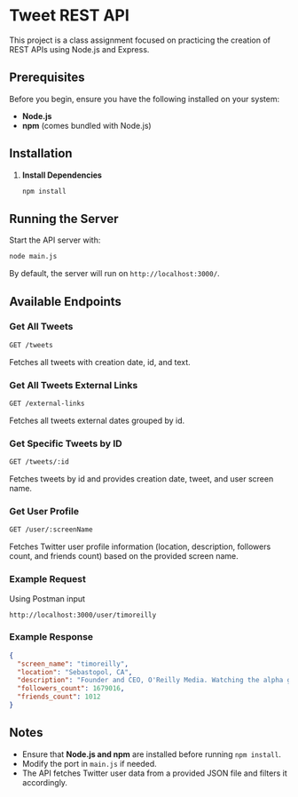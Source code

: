 # Tweet REST API

This project is a class assignment focused on practicing the creation of REST APIs using Node.js and Express.

## Prerequisites

Before you begin, ensure you have the following installed on your system:
- **Node.js**
- **npm** (comes bundled with Node.js)

## Installation

1. **Install Dependencies**
   ```sh
   npm install
   ```

## Running the Server

Start the API server with:
   ```sh
   node main.js
   ```

By default, the server will run on `http://localhost:3000/`.

## Available Endpoints

### Get All Tweets
   ```sh
   GET /tweets
   ```
   Fetches all tweets with creation date, id, and text.
   
### Get All Tweets External Links
   ```sh
   GET /external-links
   ```
   Fetches all tweets external dates grouped by id.

### Get Specific Tweets by ID
   ```sh
   GET /tweets/:id
   ```
   Fetches tweets by id and provides creation date, tweet, and user screen name.

### Get User Profile
   ```sh
   GET /user/:screenName
   ```
   Fetches Twitter user profile information (location, description, followers count, and friends count) based on the provided screen name.

### Example Request
   Using Postman input
   ```
   http://localhost:3000/user/timoreilly
   ```

### Example Response
   ```json
   {
     "screen_name": "timoreilly",
     "location": "Sebastopol, CA",
     "description": "Founder and CEO, O'Reilly Media. Watching the alpha geeks, sharing their stories, helping the future unfold.",
     "followers_count": 1679016,
     "friends_count": 1012
   }
   ```

## Notes
- Ensure that **Node.js and npm** are installed before running `npm install`.
- Modify the port in `main.js` if needed.
- The API fetches Twitter user data from a provided JSON file and filters it accordingly.

